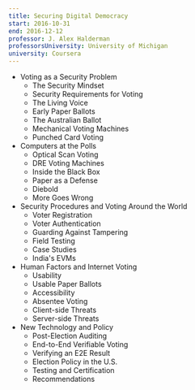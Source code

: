 ```yaml
---
title: Securing Digital Democracy
start: 2016-10-31
end: 2016-12-12
professor: J. Alex Halderman
professorsUniversity: University of Michigan
university: Coursera
---
```

- Voting as a Security Problem
  - The Security Mindset
  - Security Requirements for Voting
  - The Living Voice
  - Early Paper Ballots
  - The Australian Ballot
  - Mechanical Voting Machines
  - Punched Card Voting
- Computers at the Polls
  - Optical Scan Voting
  - DRE Voting Machines
  - Inside the Black Box
  - Paper as a Defense
  - Diebold
  - More Goes Wrong
- Security Procedures and Voting Around the World
  - Voter Registration
  - Voter Authentication
  - Guarding Against Tampering
  - Field Testing
  - Case Studies
  - India's EVMs
- Human Factors and Internet Voting
  - Usability
  - Usable Paper Ballots
  - Accessibility
  - Absentee Voting
  - Client-side Threats
  - Server-side Threats
- New Technology and Policy
  - Post-Election Auditing
  - End-to-End Verifiable Voting
  - Verifying an E2E Result
  - Election Policy in the U.S.
  - Testing and Certification
  - Recommendations

